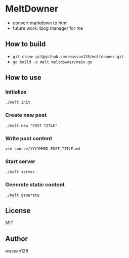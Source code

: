 # MeltDowner
* convert markdown to html
* future work: blog manager for me

## How to build
* `git clone git@github.com:wassan128/meltdowner.git`
* `go build -o melt meltdowner/main.go`

## How to use
### Initialize
`./melt init`

### Create new post
`./melt new "POST TITLE"`

### Write post content
`vim source/YYYYMMDD_POST_TITLE.md`

### Start server
`./melt server`

### Generate static content
`./melt generate`

## License
MIT

## Author
wassan128

